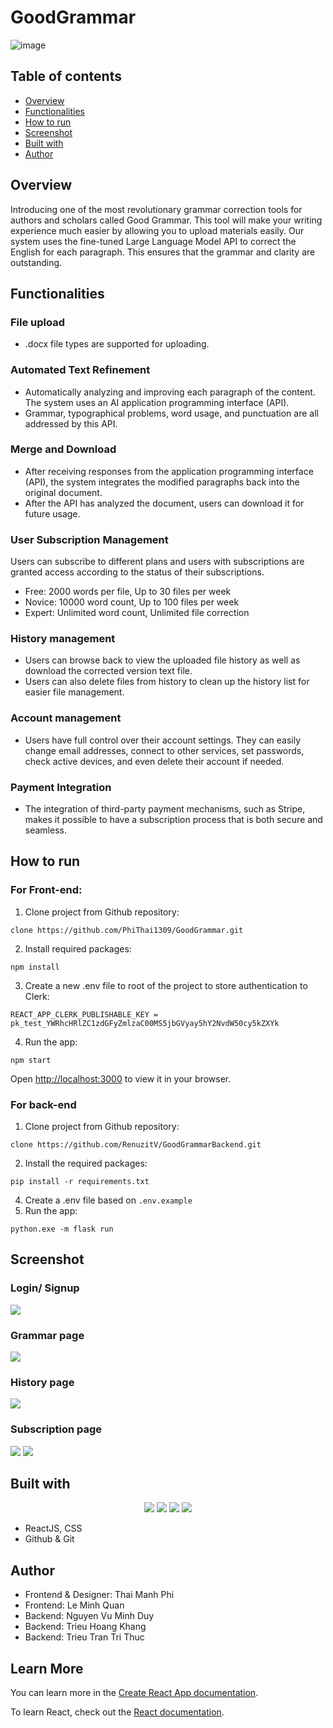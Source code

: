 # GoodGrammar
![image](https://github.com/PhiThai1309/GoodGrammar/assets/71892904/09034383-d995-4ab0-b3a6-4005329834a8)

## Table of contents
- [Overview](#Overview)
- [Functionalities](#Functionalities)
- [How to run](#How-to-run)
- [Screenshot](#Screenshot)
- [Built with](#Built-with)
- [Author](#author)

## Overview
Introducing one of the most revolutionary grammar correction tools for authors and scholars called Good Grammar. This tool will make your writing experience much easier by allowing you to upload materials easily. Our system uses the fine-tuned Large Language Model API to correct the English for each paragraph. This ensures that the grammar and clarity are outstanding.

## Functionalities
### File upload
- .docx file types are supported for uploading.
### Automated Text Refinement
  - Automatically analyzing and improving each paragraph of the content. The system uses an AI application programming interface (API).
  - Grammar, typographical problems, word usage, and punctuation are all addressed by this API.
### Merge and Download
  -	After receiving responses from the application programming interface (API), the system integrates the modified paragraphs back into the original document.
  -	After the API has analyzed the document, users can download it for future usage.
### User Subscription Management
Users can subscribe to different plans and users with subscriptions are granted access according to the status of their subscriptions.
  - Free: 2000 words per file, Up to 30 files per week
  - Novice: 10000 word count, Up to 100 files per week
  - Expert: Unlimited word count, Unlimited file correction


### History management
  -	Users can browse back to view the uploaded file history as well as download the corrected version text file.
  -	Users can also delete files from history to clean up the history list for easier file management.
### Account management
- Users have full control over their account settings. They can easily change email addresses, connect to other services, set passwords, check active devices, and even delete their account if needed.
### Payment Integration
- The integration of third-party payment mechanisms, such as Stripe, makes it possible to have a subscription process that is both secure and seamless.

## How to run
### For Front-end:
1.	Clone project from Github repository: 
```
clone https://github.com/PhiThai1309/GoodGrammar.git
```
2.	Install required packages:
```
npm install
```
3.	Create a new .env file to root of the project to store authentication to Clerk:
```
REACT_APP_CLERK_PUBLISHABLE_KEY = pk_test_YWRhcHRlZC1zdGFyZmlzaC00MS5jbGVyay5hY2NvdW50cy5kZXYk
```
4.	Run the app:
```
npm start
```
Open [http://localhost:3000](http://localhost:3000) to view it in your browser.

### For back-end
1.	Clone project from Github repository: 
```
clone https://github.com/RenuzitV/GoodGrammarBackend.git
```
2.	Install the required packages:
```
pip install -r requirements.txt
```
4.	Create a .env file based on `.env.example`
5.	Run the app:
```
python.exe -m flask run
```
## Screenshot

### Login/ Signup
<img src="https://github.com/PhiThai1309/GoodGrammar/assets/71892904/c8db0987-0954-4187-b62e-297d5cbfd67e">


### Grammar page
<img src="https://github.com/PhiThai1309/GoodGrammar/assets/71892904/05c8aa01-9417-4e1a-b692-b36e30a7cbda">

### History page
<img src="https://github.com/PhiThai1309/GoodGrammar/assets/71892904/3607b8e5-4ea7-47d8-9667-747d64586763">

### Subscription page
<img src="https://github.com/PhiThai1309/GoodGrammar/assets/71892904/c13d66f0-a1dc-498e-9f22-184d4da715c9">
<img src="https://github.com/PhiThai1309/GoodGrammar/assets/71892904/80799289-429b-4c55-bc92-74b901d3b66c">


## Built with
<p align="center">
  <img src="https://skillicons.dev/icons?i=js" />
  <img src="https://skillicons.dev/icons?i=css">
  <img src="https://skillicons.dev/icons?i=react">
  <img src="https://skillicons.dev/icons?i=vscode">
</p>

-	ReactJS, CSS
-	Github & Git

## Author
- Frontend & Designer: Thai Manh Phi
- Frontend: Le Minh Quan
- Backend: Nguyen Vu Minh Duy
- Backend: Trieu Hoang Khang
- Backend: Trieu Tran Tri Thuc

## Learn More

You can learn more in the [Create React App documentation](https://facebook.github.io/create-react-app/docs/getting-started).

To learn React, check out the [React documentation](https://reactjs.org/).

